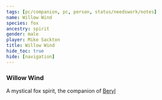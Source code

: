 ```yaml
---
tags: [pc/companion, pc, person, status/needswork/notes]
name: Willow Wind
species: fox
ancestry: spirit
gender: male
player: Mike Sackton
title: Willow Wind
hide_toc: true
hide: [navigation]
---
```

### Willow Wind

A mystical fox spirit, the companion of [Beryl](<../beryl.md>)